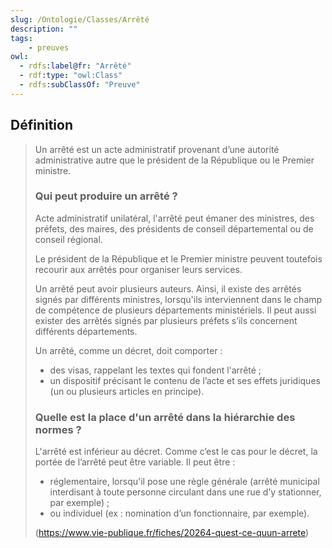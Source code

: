 ```yaml
---
slug: /Ontologie/Classes/Arrêté
description: ""
tags:
    - preuves
owl:
  - rdfs:label@fr: "Arrêté"
  - rdf:type: "owl:Class"
  - rdfs:subClassOf: "Preuve"
---
```


<OntologyTable frontMatter={frontMatter}/>

## Définition

> Un arrêté est un acte administratif provenant d’une autorité administrative autre que le président de la République ou le Premier ministre.
> 
> ### Qui peut produire un arrêté ?
> 
> Acte administratif unilatéral, l'arrêté peut émaner des ministres, des préfets, des maires, des présidents de conseil départemental ou de conseil régional.
> 
> Le président de la République et le Premier ministre peuvent toutefois recourir aux arrêtés pour organiser leurs services.
> 
> Un arrêté peut avoir plusieurs auteurs. Ainsi, il existe des arrêtés signés par différents ministres, lorsqu'ils interviennent dans le champ de compétence de plusieurs départements ministériels. Il peut aussi exister des arrêtés signés par plusieurs préfets s’ils concernent différents départements.
> 
> Un arrêté, comme un décret, doit comporter : 
> *  des visas, rappelant les textes qui fondent l'arrêté ;
> *  un dispositif précisant le contenu de l’acte et ses effets juridiques (un ou plusieurs articles en principe).
>
> ### Quelle est la place d'un arrêté dans la hiérarchie des normes ?
>
> L'arrêté est inférieur au décret. Comme c’est le cas pour le décret, la portée de l’arrêté peut être variable. Il peut être :
> * réglementaire, lorsqu'il pose une règle générale (arrêté municipal interdisant à toute personne circulant dans une rue d’y stationner, par exemple) ; 
> * ou individuel (ex : nomination d’un fonctionnaire, par exemple).
>
> (https://www.vie-publique.fr/fiches/20264-quest-ce-quun-arrete)
